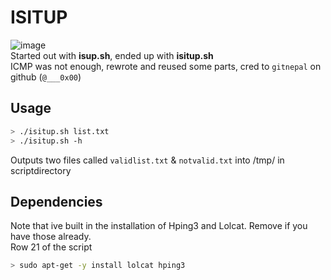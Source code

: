 # ISITUP
![image](https://user-images.githubusercontent.com/8977898/156216456-1c9e0e50-91e9-4b0d-a944-1ef8eb5e6d5f.png)<br>
Started out with **isup.sh**, ended up with **isitup.sh**<br>
ICMP was not enough, rewrote and reused some parts, cred to ```gitnepal``` on github (```@___0x00```)<br>

## Usage
```bash
> ./isitup.sh list.txt
> ./isitup.sh -h
```
Outputs two files called ```validlist.txt``` & ```notvalid.txt``` into /tmp/ in scriptdirectory<br>


## Dependencies
Note that ive built in the installation of Hping3 and Lolcat. Remove if you have those already.<br>
Row 21 of the script<br>
```bash
> sudo apt-get -y install lolcat hping3
```
